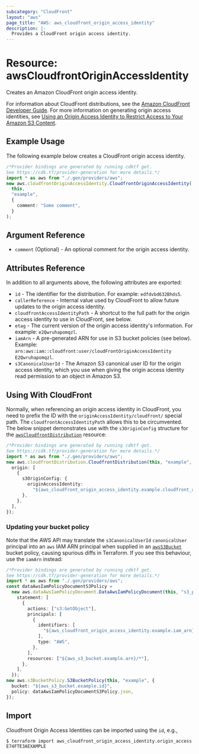 ```yaml
---
subcategory: "CloudFront"
layout: "aws"
page_title: "AWS: aws_cloudfront_origin_access_identity"
description: |-
  Provides a CloudFront origin access identity.
---
```


# Resource: awsCloudfrontOriginAccessIdentity

Creates an Amazon CloudFront origin access identity.

For information about CloudFront distributions, see the
[Amazon CloudFront Developer Guide][1]. For more information on generating
origin access identities, see
[Using an Origin Access Identity to Restrict Access to Your Amazon S3 Content][2].

## Example Usage

The following example below creates a CloudFront origin access identity.

```typescript
/*Provider bindings are generated by running cdktf get.
See https://cdk.tf/provider-generation for more details.*/
import * as aws from "./.gen/providers/aws";
new aws.cloudfrontOriginAccessIdentity.CloudfrontOriginAccessIdentity(
  this,
  "example",
  {
    comment: "Some comment",
  }
);

```

## Argument Reference

* `comment` (Optional) - An optional comment for the origin access identity.

## Attributes Reference

In addition to all arguments above, the following attributes are exported:

* `id` - The identifier for the distribution. For example: `edfdvbd632Bhds5`.
* `callerReference` - Internal value used by CloudFront to allow future
  updates to the origin access identity.
* `cloudfrontAccessIdentityPath` - A shortcut to the full path for the
  origin access identity to use in CloudFront, see below.
* `etag` - The current version of the origin access identity's information.
  For example: `e2Qwruhapomqzl`.
* `iamArn` - A pre-generated ARN for use in S3 bucket policies (see below).
  Example: `arn:aws:iam::cloudfront:user/cloudFrontOriginAccessIdentity
  E2Qwruhapomqzl`.
* `s3CanonicalUserId` - The Amazon S3 canonical user ID for the origin
  access identity, which you use when giving the origin access identity read
  permission to an object in Amazon S3.

## Using With CloudFront

Normally, when referencing an origin access identity in CloudFront, you need to
prefix the ID with the `originAccessIdentity/cloudfront/` special path.
The `cloudfrontAccessIdentityPath` allows this to be circumvented.
The below snippet demonstrates use with the `s3OriginConfig` structure for the
[`awsCloudfrontDistribution`][3] resource:

```typescript
/*Provider bindings are generated by running cdktf get.
See https://cdk.tf/provider-generation for more details.*/
import * as aws from "./.gen/providers/aws";
new aws.cloudfrontDistribution.CloudfrontDistribution(this, "example", {
  origin: [
    {
      s3OriginConfig: {
        originAccessIdentity:
          "${aws_cloudfront_origin_access_identity.example.cloudfront_access_identity_path}",
      },
    },
  ],
});

```

### Updating your bucket policy

Note that the AWS API may translate the `s3CanonicalUserId` `canonicalUser`
principal into an `aws` IAM ARN principal when supplied in an
[`awsS3Bucket`][4] bucket policy, causing spurious diffs in Terraform. If
you see this behaviour, use the `iamArn` instead:

```typescript
/*Provider bindings are generated by running cdktf get.
See https://cdk.tf/provider-generation for more details.*/
import * as aws from "./.gen/providers/aws";
const dataAwsIamPolicyDocumentS3Policy =
  new aws.dataAwsIamPolicyDocument.DataAwsIamPolicyDocument(this, "s3_policy", {
    statement: [
      {
        actions: ["s3:GetObject"],
        principals: [
          {
            identifiers: [
              "${aws_cloudfront_origin_access_identity.example.iam_arn}",
            ],
            type: "AWS",
          },
        ],
        resources: ["${aws_s3_bucket.example.arn}/*"],
      },
    ],
  });
new aws.s3BucketPolicy.S3BucketPolicy(this, "example", {
  bucket: "${aws_s3_bucket.example.id}",
  policy: dataAwsIamPolicyDocumentS3Policy.json,
});

```

[1]: http://docs.aws.amazon.com/AmazonCloudFront/latest/DeveloperGuide/Introduction.html

[2]: http://docs.aws.amazon.com/AmazonCloudFront/latest/DeveloperGuide/private-content-restricting-access-to-s3.html

[3]: /docs/providers/aws/r/cloudfront_distribution.html

[4]: /docs/providers/aws/r/s3_bucket.html

## Import

Cloudfront Origin Access Identities can be imported using the `id`, e.g.,

```console
$ terraform import aws_cloudfront_origin_access_identity.origin_access E74FTE3AEXAMPLE
```
